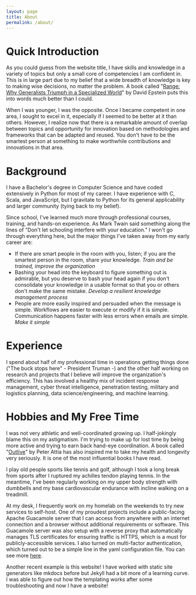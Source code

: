 ```yaml
---
layout: page
title: About
permalink: /about/
---
```


# Quick Introduction

As you could guess from the website title, I have skills and knowledge in a variety of topics but only a small core of competencies I am confident in. This is in large part due to my belief that a wide breadth of knowledge is key to making wise decisions, no matter the problem. A book called "[Range: Why Generalists Triumph in a Specialized World](https://davidepstein.com/range/)" by David Epstein puts this into words much better than I could.

When I was younger, I was the opposite. Once I became competent in one area, I sought to excel in it, especially if I seemed to be better at it than others. However, I realize now that there is a remarkable amount of overlap between topics and opportunity for innovation based on methodologies and frameworks that can be adapted and reused. You don't have to be the smartest person at something to make worthwhile contributions and innovations in that area.

# Background

I have a Bachelor's degree in Computer Science and have coded extensively in Python for most of my career. I have experience with C, Scala, and JavaScript, but I gravitate to Python for its general applicability and larger community (tying back to my belief).

Since school, I've learned much more through professional courses, training, and hands-on experience. As Mark Twain said something along the lines of "Don't let schooling interfere with your education." I won't go through everything here, but the major things I've taken away from my early career are:
- If there are smart people in the room with you, listen; if you are the smartest person in the room, share your knowledge. *Train and be trained, improve the organization*
- Bashing your head into the keyboard to figure something out is admirable, but you deserve to bash your head again if you don't consolidate your knowledge in a usable format so that you or others don't make the same mistake. *Develop a resilient knowledge management process*
- People are more easily inspired and persuaded when the message is simple. Workflows are easier to execute or modify if it is simple. Communication happens faster with less errors when emails are simple. *Make it simple*

# Experience

I spend about half of my professional time in operations getting things done ("The buck stops here" - President Truman -) and the other half working on research and projects that I believe will improve the organization's efficiency. This has involved a healthy mix of incident response management, cyber threat intelligence, penetration testing, military and logistics planning, data science/engineering, and machine learning.

# Hobbies and My Free Time

I was not very athletic and well-coordinated growing up. I half-jokingly blame this on my astigmatism. I'm trying to make up for lost time by being more active and trying to earn back hand-eye coordination. A book called "[Outlive](https://peterattiamd.com/outlive/)" by Peter Attia has also inspired me to take my health and longevity very seriously. It is one of the most influential books I have read.

I play old people sports like tennis and golf, although I took a long break from sports after I ruptured my achilles tendon playing tennis. In the meantime, I've been regularly working on my upper body strength with dumbbells and my base cardiovascular endurance with incline walking on a treadmill.

At my desk, I frequently work on my homelab on the weekends to try new services to self-host. One of my proudest projects include a public-facing Apache Guacamole server that I can access from anywhere with an internet connection and a browser without additional requirements or software. This Guacamole server was also setup with a reverse proxy that automatically manages TLS certificates for ensuring traffic is HTTPS, which is a must for publicly-accessible services. I also turned on multi-factor authentication, which turned out to be a simple line in the yaml configuration file. You can see more [here](https://github.com/sko9370/guacamole-caddy-reverse-proxy).

Another recent example is this website! I have worked with static site generators like mkdocs before but Jekyll had a bit more of a learning curve. I was able to figure out how the templating works after some troubleshooting and now I have a website!
